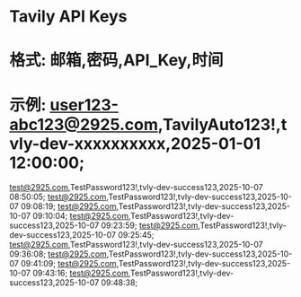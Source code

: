 # Tavily API Keys
# 格式: 邮箱,密码,API_Key,时间
# 示例: user123-abc123@2925.com,TavilyAuto123!,tvly-dev-xxxxxxxxxx,2025-01-01 12:00:00;
test@2925.com,TestPassword123!,tvly-dev-success123,2025-10-07 08:50:05;
test@2925.com,TestPassword123!,tvly-dev-success123,2025-10-07 09:08:19;
test@2925.com,TestPassword123!,tvly-dev-success123,2025-10-07 09:10:04;
test@2925.com,TestPassword123!,tvly-dev-success123,2025-10-07 09:23:59;
test@2925.com,TestPassword123!,tvly-dev-success123,2025-10-07 09:25:45;
test@2925.com,TestPassword123!,tvly-dev-success123,2025-10-07 09:36:08;
test@2925.com,TestPassword123!,tvly-dev-success123,2025-10-07 09:41:09;
test@2925.com,TestPassword123!,tvly-dev-success123,2025-10-07 09:43:16;
test@2925.com,TestPassword123!,tvly-dev-success123,2025-10-07 09:48:38;
